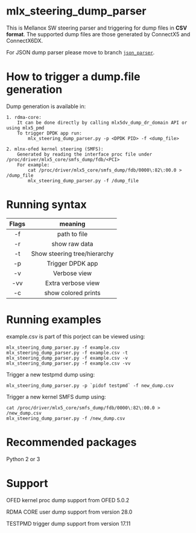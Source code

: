 # mlx_steering_dump_parser
This is Mellanox SW steering parser and triggering for dump files in **CSV format**.
The supported dump files are those generated by ConnectX5 and ConnectX6DX.

For JSON dump parser please move to branch [`json_parser`](https://github.com/Mellanox/mlx_steering_dump/tree/json_parser).

How to trigger a dump.file generation
=====================================
Dump generation is available in:

    1. rdma-core:
        It can be done directly by calling mlx5dv_dump_dr_domain API or using mlx5_pmd
        To trigger DPDK app run:
            mlx_steering_dump_parser.py -p <DPDK PID> -f <dump_file>

    2. mlnx-ofed kernel steering (SMFS):
        Generated by reading the interface proc file under /proc/driver/mlx5_core/smfs_dump/fdb/<PCI>
        For example:
            cat /proc/driver/mlx5_core/smfs_dump/fdb/0000\:82\:00.0 > /dump_file
            mlx_steering_dump_parser.py -f /dump_file

Running syntax
================

| Flags | meaning |
| :---: | :---: |
| -f <PATH> | path to file |
| -r  | show raw data |
| -t  | Show steering tree/hierarchy    |
| -p <DPDK PID> | Trigger DPDK app           |
| -v  | Verbose view               |
| -vv | Extra verbose view      |
| -c  | show colored prints |

Running examples
================

example.csv is part of this porject can be viewed using:

	mlx_steering_dump_parser.py -f example.csv    
	mlx_steering_dump_parser.py -f example.csv -t 
	mlx_steering_dump_parser.py -f example.csv -v 
	mlx_steering_dump_parser.py -f example.csv -vv

Trigger a new testpmd dump using:

	mlx_steering_dump_parser.py -p `pidof testpmd` -f new_dump.csv

Trigger a new kernel SMFS dump using:

	cat /proc/driver/mlx5_core/smfs_dump/fdb/0000\:82\:00.0 > /new_dump.csv
	mlx_steering_dump_parser.py -f /new_dump.csv

Recommended packages
==================
Python 2 or 3

Support
==================
OFED kernel proc dump support from OFED 5.0.2

RDMA CORE user dump support from version 28.0

TESTPMD trigger dump support from version 17.11
